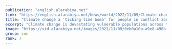 ```yaml
---
publication: "english.alarabiya.net"
link: "https://english.alarabiya.net/News/world/2022/11/09/Climate-change-a-ticking-time-bomb-for-people-in-conflict-zones-ICRC-director"
title: "Climate change a 'ticking time bomb' for people in conflict zones: ICRC director"
excerpt: "Climate change is devastating vulnerable populations across the globe with those living in conflict situations across the Middle East and wider world"
image: "https://vid.alarabiya.net/images/2022/11/09/0eb0a10a-a9e8-498b-bdf2-9a4412314418/0eb0a10a-a9e8-498b-bdf2-9a4412314418_16x9_600x338.jpg"
group: con
rank: 7
---
```

